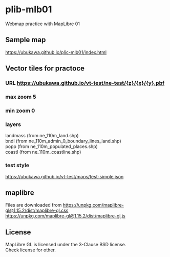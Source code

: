 # plib-mlb01
Webmap practice with MapLibre 01

## Sample map
https://ubukawa.github.io/plic-mlb01/index.html

## Vector tiles for practoce
### URL https://ubukawa.github.io/vt-test/ne-test/{z}/{x}/{y}.pbf  
### max zoom 5  
### min zoom 0
### layers  
landmass (from ne_110m_land.shp)  
bndl (from ne_110m_admin_0_boundary_lines_land.shp)  
popp (from ne_110m_populated_places.shp)  
coastl (from ne_110m_coastline.shp)    

### test style  
https://ubukawa.github.io/vt-test/maps/test-simple.json 


## maplibre
Files are downloaded from 
https://unpkg.com/maplibre-gl@1.15.2/dist/maplibre-gl.css  
https://unpkg.com/maplibre-gl@1.15.2/dist/maplibre-gl.js  

## License
MapLibre GL is licensed under the 3-Clause BSD license.  
Check license for other.
